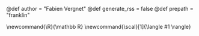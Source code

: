 @def author = "Fabien Vergnet"
@def generate_rss = false
@def prepath = "franklin"

\newcommand{\R}{\mathbb R}
\newcommand{\scal}[1]{\langle #1 \rangle}